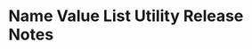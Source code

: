 <!-- Release notes authoring guidelines: http://keepachangelog.com/ -->

# Name Value List Utility Release Notes

<!-- ## [Unreleased] -->

<!-- ## [VERSION] -->
